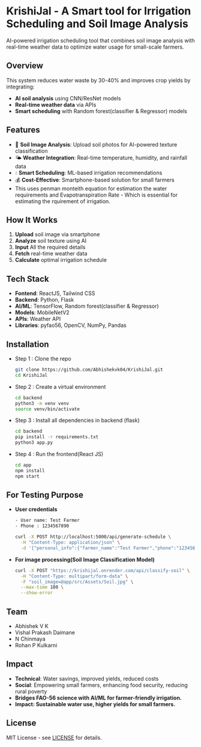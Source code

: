 # KrishiJal - A Smart tool for Irrigation Scheduling and Soil Image Analysis

AI-powered irrigation scheduling tool that combines soil image analysis with real-time weather data to optimize water usage for small-scale farmers.

## Overview

This system reduces water waste by 30-40% and improves crop yields by integrating:
- **AI soil analysis** using CNN/ResNet models
- **Real-time weather data** via APIs
- **Smart scheduling** with Random forest(classifier & Regressor) models

## Features

- 📸 **Soil Image Analysis**: Upload soil photos for AI-powered texture classification
- 🌤️ **Weather Integration**: Real-time temperature, humidity, and rainfall data
- 💧 **Smart Scheduling**: ML-based irrigation recommendations
- 💰 **Cost-Effective**: Smartphone-based solution for small farmers
- This uses penman monteith equation for estimation the water requirements and Evapotranspiration Rate - Which is essential for estimating the  rquirement of irrigation.

## How It Works

1. **Upload** soil image via smartphone
2. **Analyze** soil texture using AI
3. **Input** All the required details
4. **Fetch** real-time weather data
5. **Calculate** optimal irrigation schedule

## Tech Stack

- **Fontend**: ReactJS, Tailwind CSS
- **Backend**: Python, Flask
- **AI/ML**: TensorFlow, Random forest(classifier & Regressor)
- **Models**: MobileNetV2
- **APIs**: Weather API
- **Libraries**: pyfao56, OpenCV, NumPy, Pandas

## Installation
- Step 1 : Clone the repo
  ```bash
  git clone https://github.com/Abhishekvk04/KrishiJal.git
  cd KrishiJal
  ```
- Step 2 : Create a virtual environment
  ```bash
  cd backend
  python3 -m venv venv
  source venv/bin/activate
  ```
- Step 3 : Install all dependencies in backend (flask)
  ```bash
  cd backend
  pip install -r requirements.txt
  python3 app.py
  ```
- Step 4 : Run the frontend(React JS)
  ```bash
  cd app
  npm install
  npm start
  ```

## For Testing Purpose
- **User credentials**
  ```bash
  - User name: Test Farmer
  - Phone : 1234567890
  ```
    
  ```bash
  curl -X POST http://localhost:5000/api/generate-schedule \
    -H "Content-Type: application/json" \
    -d '{"personal_info":{"farmer_name":"Test Farmer","phone":"1234567890"},"soil_type":"Sandy Loam","crop_info":{"name":"Rice","growth_stage":2},"location":{"address":"Phalodi"},"farm_size":{"area":"2"}}'
  ```

- **For image processing(Soil Image Classification Model)**
  ```bash
  curl -X POST "https://krishijal.onrender.com/api/classify-soil" \
    -H "Content-Type: multipart/form-data" \
    -F "soil_image=@app/src/Assets/Soil.jpg" \
    --max-time 180 \
    --show-error
  ```

## Team

- Abhishek V K
- Vishal Prakash Daimane
- N Chinmaya
- Rohan P Kulkarni

## Impact

- **Technical**: Water savings, improved yields, reduced costs  
- **Social**: Empowering small farmers, enhancing food security, reducing rural poverty
- **Bridges FAO-56 science with AI/ML for farmer-friendly irrigation.**
- **Impact: Sustainable water use, higher yields for small farmers.**

## License

MIT License - see [LICENSE](LICENSE) for details.

